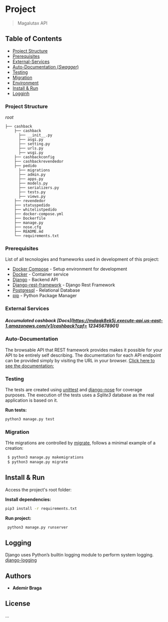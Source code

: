 # Project
> Magalutax API

## Table of Contents
* [Project Structure](#project-structure)
* [Prerequisites](#prerequisites)
* [External-Services](#external-services)
* [Auto-Documentation (_Swagger_)](#auto-Documentation-(_Swagger_))
* [Testing](#testing)
* [Migration](#migration)
* [Environment](#environment)
* [Install & Run](#install)
* [Logginh](#logging)


### Project Structure

*root*
```
├── cashback
    ├── cashback
      ├── __init__.py
      ├── asgi.py
      ├── setting.py
      ├── urls.py
      ├── wsgi.py
    ├── cashbackconfig
    ├── cashbackrevendedor    
    ├── pedido
      ├── migrations
      ├── admin.py
      ├── apps.py
      ├── models.py
      ├── serializers.py
      ├── tests.py
      ├── views.py
    ├── revendedor
    ├── statuspedido
    ├── whitelistpedido
    ├── docker-compose.yml
    ├── Dockerfile
    ├── manage.py
    ├── nose.cfg
    ├── README.md
    └── requirements.txt
```

### Prerequisites

List of all tecnologies and frameworks used in development of this project:

* [Docker Compose](https://docs.docker.com/compose/) - Setup environment for development
* [Docker](https://www.docker.com/) - Container service
* [Django](https://www.djangoproject.com) - Backend API
* [Django-rest-framework](https://www.django-rest-framework.org) - Django Rest Framework
* [Postgresql](https://www.postgresql.org) - Relational Database
* [pip](https://pypi.org/project/pip/) - Python Package Manager



### External Services
##### Accumulated cashback [Docs](https://mdaqk8ek5j.execute-api.us-east-1.amazonaws.com/v1/cashback?cpf= 12345678901)



### Auto-Documentation

The browsable API that REST framework provides makes it possible for your API to be entirely self describing. The documentation for each API endpoint can be provided simply by visiting the URL in your browser.
[Click here to see the documentation:](http://localhost:8000)


### Testing

The tests are created using [unittest](https://docs.python.org/3/library/unittest.html#module-unittest) and [django-nose](https://django-testing-docs.readthedocs.io/en/latest/coverage.html) for coverage purposes.
The execution of the tests uses a _Sqlite3_ database as the real application is based on it. 

**Run tests:**

```sh
python3 manage.py test
```

### Migration

THe migrations are controlled by [migrate](https://docs.djangoproject.com/en/3.1/topics/migrations/), follows a minimal example of a creation:

```bash
 $ python3 manage.py makemigrations
 $ python3 manage.py migrate
```

## Install & Run

Access the project's root folder:

**Install dependencies:**

```sh
pip3 install -r requirements.txt
```

**Run project:**

```sh
 python3 manage.py runserver
```


## Logging
Django uses Python’s builtin logging module to perform system logging. [django-logging](https://docs.djangoproject.com/en/3.1/topics/logging/)

## Authors

* **Ademir Braga**

## License

...
